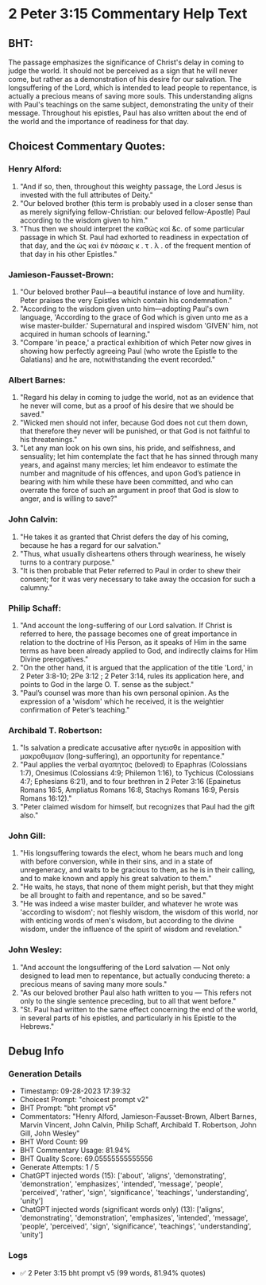# 2 Peter 3:15 Commentary Help Text

## BHT:
The passage emphasizes the significance of Christ's delay in coming to judge the world. It should not be perceived as a sign that he will never come, but rather as a demonstration of his desire for our salvation. The longsuffering of the Lord, which is intended to lead people to repentance, is actually a precious means of saving more souls. This understanding aligns with Paul's teachings on the same subject, demonstrating the unity of their message. Throughout his epistles, Paul has also written about the end of the world and the importance of readiness for that day.

## Choicest Commentary Quotes:
### Henry Alford:
1. "And if so, then, throughout this weighty passage, the Lord Jesus is invested with the full attributes of Deity."
2. "Our beloved brother (this term is probably used in a closer sense than as merely signifying fellow-Christian: our beloved fellow-Apostle) Paul according to the wisdom given to him."
3. "Thus then we should interpret the καθὼς καί &c. of some particular passage in which St. Paul had exhorted to readiness in expectation of that day, and the ὡς καὶ ἐν πάσαις κ . τ . λ . of the frequent mention of that day in his other Epistles."

### Jamieson-Fausset-Brown:
1. "Our beloved brother Paul—a beautiful instance of love and humility. Peter praises the very Epistles which contain his condemnation."
2. "According to the wisdom given unto him—adopting Paul's own language, 'According to the grace of God which is given unto me as a wise master-builder.' Supernatural and inspired wisdom 'GIVEN' him, not acquired in human schools of learning."
3. "Compare 'in peace,' a practical exhibition of which Peter now gives in showing how perfectly agreeing Paul (who wrote the Epistle to the Galatians) and he are, notwithstanding the event recorded."

### Albert Barnes:
1. "Regard his delay in coming to judge the world, not as an evidence that he never will come, but as a proof of his desire that we should be saved."
2. "Wicked men should not infer, because God does not cut them down, that therefore they never will be punished, or that God is not faithful to his threatenings."
3. "Let any man look on his own sins, his pride, and selfishness, and sensuality; let him contemplate the fact that he has sinned through many years, and against many mercies; let him endeavor to estimate the number and magnitude of his offences, and upon God’s patience in bearing with him while these have been committed, and who can overrate the force of such an argument in proof that God is slow to anger, and is willing to save?"

### John Calvin:
1. "He takes it as granted that Christ defers the day of his coming, because he has a regard for our salvation."
2. "Thus, what usually disheartens others through weariness, he wisely turns to a contrary purpose."
3. "It is then probable that Peter referred to Paul in order to shew their consent; for it was very necessary to take away the occasion for such a calumny."

### Philip Schaff:
1. "And account the long-suffering of our Lord salvation. If Christ is referred to here, the passage becomes one of great importance in relation to the doctrine of His Person, as it speaks of Him in the same terms as have been already applied to God, and indirectly claims for Him Divine prerogatives."
2. "On the other hand, it is argued that the application of the title 'Lord,' in 2 Peter 3:8-10; 2Pe 3:12 ; 2 Peter 3:14, rules its application here, and points to God in the large O. T. sense as the subject."
3. "Paul’s counsel was more than his own personal opinion. As the expression of a 'wisdom' which he received, it is the weightier confirmation of Peter’s teaching."

### Archibald T. Robertson:
1. "Is salvation a predicate accusative after ηγεισθε in apposition with μακροθυμιαν (long-suffering), an opportunity for repentance."
2. "Paul applies the verbal αγαπητος (beloved) to Epaphras (Colossians 1:7), Onesimus (Colossians 4:9; Philemon 1:16), to Tychicus (Colossians 4:7; Ephesians 6:21), and to four brethren in 2 Peter 3:16 (Epainetus Romans 16:5, Ampliatus Romans 16:8, Stachys Romans 16:9, Persis Romans 16:12)."
3. "Peter claimed wisdom for himself, but recognizes that Paul had the gift also."

### John Gill:
1. "His longsuffering towards the elect, whom he bears much and long with before conversion, while in their sins, and in a state of unregeneracy, and waits to be gracious to them, as he is in their calling, and to make known and apply his great salvation to them."
2. "He waits, he stays, that none of them might perish, but that they might be all brought to faith and repentance, and so be saved."
3. "He was indeed a wise master builder, and whatever he wrote was 'according to wisdom'; not fleshly wisdom, the wisdom of this world, nor with enticing words of men's wisdom, but according to the divine wisdom, under the influence of the spirit of wisdom and revelation."

### John Wesley:
1. "And account the longsuffering of the Lord salvation — Not only designed to lead men to repentance, but actually conducing thereto: a precious means of saving many more souls." 
2. "As our beloved brother Paul also hath written to you — This refers not only to the single sentence preceding, but to all that went before."
3. "St. Paul had written to the same effect concerning the end of the world, in several parts of his epistles, and particularly in his Epistle to the Hebrews."


## Debug Info
### Generation Details
- Timestamp: 09-28-2023 17:39:32
- Choicest Prompt: "choicest prompt v2"
- BHT Prompt: "bht prompt v5"
- Commentators: "Henry Alford, Jamieson-Fausset-Brown, Albert Barnes, Marvin Vincent, John Calvin, Philip Schaff, Archibald T. Robertson, John Gill, John Wesley"
- BHT Word Count: 99
- BHT Commentary Usage: 81.94%
- BHT Quality Score: 69.05555555555556
- Generate Attempts: 1 / 5
- ChatGPT injected words (15):
	['about', 'aligns', 'demonstrating', 'demonstration', 'emphasizes', 'intended', 'message', 'people', 'perceived', 'rather', 'sign', 'significance', 'teachings', 'understanding', 'unity']
- ChatGPT injected words (significant words only) (13):
	['aligns', 'demonstrating', 'demonstration', 'emphasizes', 'intended', 'message', 'people', 'perceived', 'sign', 'significance', 'teachings', 'understanding', 'unity']

### Logs
- ✅ 2 Peter 3:15 bht prompt v5 (99 words, 81.94% quotes)